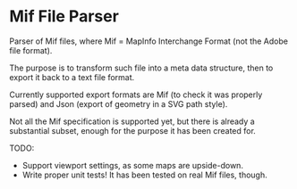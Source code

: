 Mif File Parser
===============

Parser of Mif files, where Mif = MapInfo Interchange Format (not the Adobe file format).

The purpose is to transform such file into a meta data structure, then to export it back to a text file format.

Currently supported export formats are Mif (to check it was properly parsed) and Json (export of geometry in a SVG path style).

Not all the Mif specification is supported yet, but there is already a substantial subset, enough for the purpose it has been created for.

TODO:
- Support viewport settings, as some maps are upside-down.
- Write proper unit tests! It has been tested on real Mif files, though.
